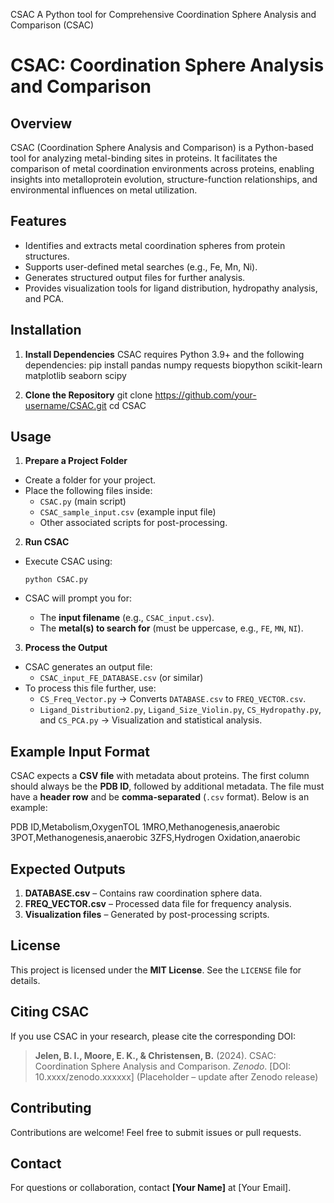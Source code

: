 CSAC
A Python tool for Comprehensive Coordination Sphere Analysis and Comparison (CSAC)

CSAC: Coordination Sphere Analysis and Comparison
=================================================

Overview
--------
CSAC (Coordination Sphere Analysis and Comparison) is a Python-based tool for analyzing metal-binding sites in proteins. It facilitates the comparison of metal coordination environments across proteins, enabling insights into metalloprotein evolution, structure-function relationships, and environmental influences on metal utilization.

Features
--------
- Identifies and extracts metal coordination spheres from protein structures.
- Supports user-defined metal searches (e.g., Fe, Mn, Ni).
- Generates structured output files for further analysis.
- Provides visualization tools for ligand distribution, hydropathy analysis, and PCA.

Installation
------------
1. **Install Dependencies**
   CSAC requires Python 3.9+ and the following dependencies:
   pip install pandas numpy requests biopython scikit-learn matplotlib seaborn scipy

2. **Clone the Repository**
git clone https://github.com/your-username/CSAC.git cd CSAC

Usage
-----
1. **Prepare a Project Folder**
- Create a folder for your project.
- Place the following files inside:
  - `CSAC.py` (main script)
  - `CSAC_sample_input.csv` (example input file)
  - Other associated scripts for post-processing.

2. **Run CSAC**
- Execute CSAC using:

  ```
  python CSAC.py
  ```

- CSAC will prompt you for:
  - The **input filename** (e.g., `CSAC_input.csv`).
  - The **metal(s) to search for** (must be uppercase, e.g., `FE`, `MN`, `NI`).

3. **Process the Output**
- CSAC generates an output file:
  - `CSAC_input_FE_DATABASE.csv` (or similar)
- To process this file further, use:
  - `CS_Freq_Vector.py` → Converts `DATABASE.csv` to `FREQ_VECTOR.csv`.
  - `Ligand_Distribution2.py`, `Ligand_Size_Violin.py`, `CS_Hydropathy.py`, and `CS_PCA.py` → Visualization and statistical analysis.

Example Input Format
---------------------
CSAC expects a **CSV file** with metadata about proteins. The first column should always be the **PDB ID**, followed by additional metadata. The file must have a **header row** and be **comma-separated** (`.csv` format). Below is an example:

PDB ID,Metabolism,OxygenTOL 
1MRO,Methanogenesis,anaerobic 
3POT,Methanogenesis,anaerobic 
3ZFS,Hydrogen Oxidation,anaerobic

Expected Outputs
----------------
1. **DATABASE.csv** – Contains raw coordination sphere data.
2. **FREQ_VECTOR.csv** – Processed data file for frequency analysis.
3. **Visualization files** – Generated by post-processing scripts.

License
-------
This project is licensed under the **MIT License**. See the `LICENSE` file for details.

Citing CSAC
-----------
If you use CSAC in your research, please cite the corresponding DOI:

> **Jelen, B. I., Moore, E. K., & Christensen, B.** (2024). CSAC: Coordination Sphere Analysis and Comparison. *Zenodo*. [DOI: 10.xxxx/zenodo.xxxxxx] (Placeholder – update after Zenodo release)

Contributing
------------
Contributions are welcome! Feel free to submit issues or pull requests.

Contact
-------
For questions or collaboration, contact **[Your Name]** at [Your Email].
